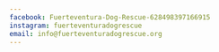 ```yaml
---
facebook: Fuerteventura-Dog-Rescue-628498397166915
instagram: fuerteventuradogrescue
email: info@fuerteventuradogrescue.org
---
```

